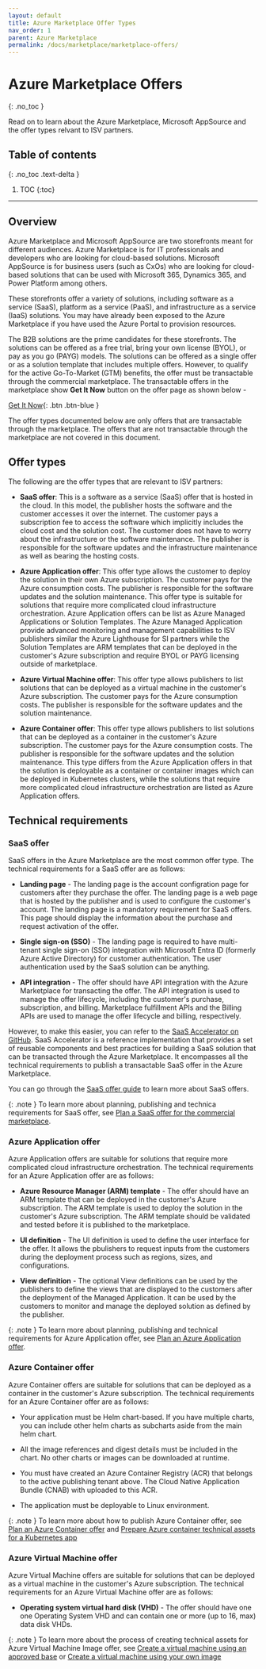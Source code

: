 ```yaml
---
layout: default
title: Azure Marketplace Offer Types
nav_order: 1
parent: Azure Marketplace
permalink: /docs/marketplace/marketplace-offers/
---
```


# Azure Marketplace Offers
{: .no_toc }

Read on to learn about the Azure Marketplace, Microsoft AppSource and the offer types relvant to ISV partners.

## Table of contents
{: .no_toc .text-delta }

1. TOC
{:toc}

---

## Overview

Azure Marketplace and Microsoft AppSource are two storefronts meant for different audiences. Azure Marketplace is for IT professionals and developers who are looking for cloud-based solutions. Microsoft AppSource is for business users (such as CxOs) who are looking for cloud-based solutions that can be used with Microsoft 365, Dynamics 365, and Power Platform among others.

These storefronts offer a variety of solutions, including software as a service (SaaS), platform as a service (PaaS), and infrastructure as a service (IaaS) solutions. You may have already been exposed to the Azure Marketplace if you have used the Azure Portal to provision resources.

The B2B solutions are the prime candidates for these storefronts. The solutions can be offered as a free trial, bring your own license (BYOL), or pay as you go (PAYG) models. The solutions can be offered as a single offer or as a solution template that includes multiple offers. However, to qualify for the active Go-To-Market (GTM) benefits, the offer must be transactable through the commercial marketplace. The transactable offers in the marketplace show **Get It Now** button on the offer page as shown below - 

[Get It Now](){: .btn .btn-blue }

The offer types documented below are only offers that are transactable through the marketplace. The offers that are not transactable through the marketplace are not covered in this document.

## Offer types

The following are the offer types that are relevant to ISV partners:

- **SaaS offer**: This is a software as a service (SaaS) offer that is hosted in the cloud. In this model, the publisher hosts the software and the customer accesses it over the internet. The customer pays a subscription fee to access the software which implicitly includes the cloud cost and the solution cost. The customer does not have to worry about the infrastructure or the software maintenance. The publisher is responsible for the software updates and the infrastructure maintenance as well as bearing the hosting costs.

- **Azure Application offer**: This offer type allows the customer to deploy the solution in their own Azure subscription. The customer pays for the Azure consumption costs. The publisher is responsible for the software updates and the solution maintenance. This offer type is suitable for solutions that require more complicated cloud infrastructure orchestration. Azure Application offers can be list as Azure Managed Applications or Solution Templates. The Azure Managed Application provide advanced monitoring and management capabilities to ISV publishers similar the Azure Lighthouse for SI partners while the Solution Templates are ARM templates that can be deployed in the customer's Azure subscription and require BYOL or PAYG licensing outside of marketplace.

- **Azure Virtual Machine offer**: This offer type allows publishers to list solutions that can be deployed as a virtual machine in the customer's Azure subscription. The customer pays for the Azure consumption costs. The publisher is responsible for the software updates and the solution maintenance.

- **Azure Container offer**: This offer type allows publishers to list solutions that can be deployed as a container in the customer's Azure subscription. The customer pays for the Azure consumption costs. The publisher is responsible for the software updates and the solution maintenance. This type differs from the Azure Application offers in that the solution is deployable as a container or container images which can be deployed in Kubernetes clusters, while the solutions that require more complicated cloud infrastructure orchestration are listed as Azure Application offers.

## Technical requirements

### SaaS offer

SaaS offers in the Azure Marketplace are the most common offer type. The technical requirements for a SaaS offer are as follows:

- **Landing page** - The landing page is the account configration page for customers after they purchase the offer. The landing page is a web page that is hosted by the publisher and is used to configure the customer's account. The landing page is a mandatory requirement for SaaS offers. This page should display the information about the purchase and request activation of the offer.

- **Single sign-on (SSO)** - The landing page is required to have multi-tenant single sign-on (SSO) integration with Microsoft Entra ID (formerly Azure Active Directory) for customer authentication. The user authentication used by the SaaS solution can be anything.

- **API integration** - The offer should have API integration with the Azure Marketplace for transacting the offer. The API integration is used to manage the offer lifecycle, including the customer's purchase, subscription, and billing. Marketplace fulfillment APIs and the Billing APIs are used to manage the offer lifecycle and billing, respectively.

However, to make this easier, you can refer to the [SaaS Accelerator on GitHub](https://github.com/Azure/Commercial-Marketplace-SaaS-Accelerator). SaaS Accelerator is a reference implementation that provides a set of reusable components and best practices for building a SaaS solution that can be transacted through the Azure Marketplace. It encompasses all the technical requirements to publish a transactable SaaS offer in the Azure Marketplace.

You can go through the [SaaS offer guide](/docs/guides/transactable-saas-offer/) to learn more about SaaS offers.

{: .note }
To learn more about planning, publishing and technica requirements for SaaS offer, see [Plan a SaaS offer for the commercial marketplace](https://learn.microsoft.com/en-us/partner-center/marketplace-offers/plan-saas-offer).

### Azure Application offer

Azure Application offers are suitable for solutions that require more complicated cloud infrastructure orchestration. The technical requirements for an Azure Application offer are as follows:

- **Azure Resource Manager (ARM) template** - The offer should have an ARM template that can be deployed in the customer's Azure subscription. The ARM template is used to deploy the solution in the customer's Azure subscription. The ARM template should be validated and tested before it is published to the marketplace.

- **UI definition** - The UI definition is used to define the user interface for the offer. It allows the pbulishers to request inputs from the customers during the deployment process such as regions, sizes, and configurations.

- **View definition** - The optional View definitions can be used by the publishers to define the views that are displayed to the customers after the deployment of the Managed Application. It can be used by the customers to monitor and manage the deployed solution as defined by the publisher.

{: .note }
To learn more about planning, publishing and technical requirements for Azure Application offer, see [Plan an Azure Application offer](https://learn.microsoft.com/en-us/partner-center/marketplace-offers/plan-azure-application-offer).

### Azure Container offer

Azure Container offers are suitable for solutions that can be deployed as a container in the customer's Azure subscription. The technical requirements for an Azure Container offer are as follows:

- Your application must be Helm chart-based. If you have multiple charts, you can include other helm charts as subcharts aside from the main helm chart.

- All the image references and digest details must be included in the chart. No other charts or images can be downloaded at runtime.

- You must have created an Azure Container Registry (ACR) that belongs to the active publishing tenant above. The Cloud Native Application Bundle (CNAB) with uploaded to this ACR.

- The application must be deployable to Linux environment.

{: .note }
To learn more about how to publish Azure Container offer, see [Plan an Azure Container offer](https://learn.microsoft.com/en-us/partner-center/marketplace-offers/marketplace-containers) and [Prepare Azure container technical assets for a Kubernetes app](https://learn.microsoft.com/en-us/partner-center/marketplace-offers/azure-container-technical-assets-kubernetes?tabs=windows%2Clinux2)

### Azure Virtual Machine offer

Azure Virtual Machine offers are suitable for solutions that can be deployed as a virtual machine in the customer's Azure subscription. The technical requirements for an Azure Virtual Machine offer are as follows:

- **Operating system virtual hard disk (VHD)** - The offer should have one one Operating System VHD and can contain one or more (up to 16, max) data disk VHDs. 

{: .note }
To learn more about the process of creating technical assets for Azure Virtual Machine Image offer, see [Create a virtual machine using an approved base](https://learn.microsoft.com/en-us/partner-center/marketplace-offers/azure-vm-use-approved-base) or [Create a virtual machine using your own image
](https://learn.microsoft.com/en-us/partner-center/marketplace-offers/azure-vm-use-own-image) 


